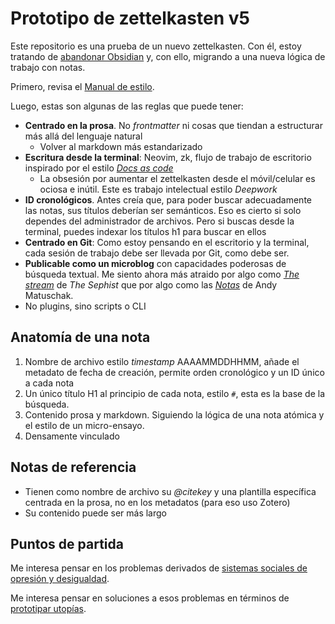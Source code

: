 # Prototipo de zettelkasten v5

Este repositorio es una prueba de un nuevo zettelkasten. Con él, estoy tratando de [abandonar Obsidian](https://sabhz.com/diciendo-adios-a-obsidian) y, con ello, migrando a una nueva lógica de trabajo con notas.

Primero, revisa el [Manual de estilo](manual-de-estilo.md).

Luego, estas son algunas de las reglas que puede tener:

- **Centrado en la prosa**. No *frontmatter* ni cosas que tiendan a estructurar más allá del lenguaje natural
    - Volver al markdown más estandarizado
- **Escritura desde la terminal**: Neovim, zk, flujo de trabajo de escritorio inspirado por el estilo [*Docs as code*](https://www.writethedocs.org/guide/docs-as-code/)
    - La obsesión por aumentar el zettelkasten desde el móvil/celular es ociosa e inútil. Este es trabajo intelectual estilo *Deepwork*
- **ID cronológicos**. Antes creía que, para poder buscar adecuadamente las notas, sus títulos deberían ser semánticos. Eso es cierto si solo dependes del administrador de archivos. Pero si buscas desde la terminal, puedes indexar los títulos h1 para buscar en ellos
- **Centrado en Git**: Como estoy pensando en el escritorio y la terminal, cada sesión de trabajo debe ser llevada por Git, como debe ser.
- **Publicable como un microblog** con capacidades poderosas de búsqueda textual. Me siento ahora más atraido por algo como [*The stream*](https://stream.thesephist.com/) de *The Sephist* que por algo como las [*Notas*](https://notes.andymatuschak.org/About_these_notes) de Andy Matuschak.
- No plugins, sino scripts o CLI

## Anatomía de una nota

1. Nombre de archivo estilo *timestamp* AAAAMMDDHHMM, añade el metadato de fecha de creación, permite orden cronológico y un ID único a cada nota
2. Un único título H1 al principio de cada nota, estilo `#`, esta es la base de la búsqueda.
3. Contenido prosa y markdown. Siguiendo la lógica de una nota atómica y el estilo de un micro-ensayo.
4. Densamente vinculado

## Notas de referencia

- Tienen como nombre de archivo su *@citekey* y una plantilla específica centrada en la prosa, no en los metadatos (para eso uso Zotero)
- Su contenido puede ser más largo

## Puntos de partida

Me interesa pensar en los problemas derivados de [sistemas sociales de opresión y desigualdad](202506051804.md).

Me interesa pensar en soluciones a esos problemas en términos de [prototipar utopías](202506042027.md).

